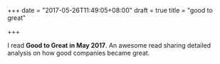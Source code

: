 +++
date = "2017-05-26T11:49:05+08:00"
draft = true
title = "good to great"

+++

I read **Good to Great in May 2017**. An awesome read sharing detailed analysis on how good companies became great.
